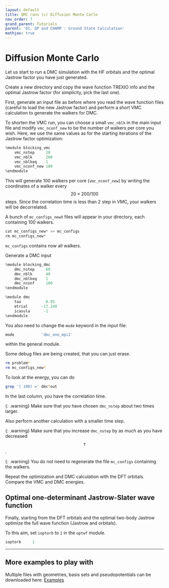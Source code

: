 ```yaml
---
layout: default
title: QMC runs (c) Diffusion Monte Carlo
nav_order: 7
grand_parent: Tutorials
parent: '01. QP and CHAMP : Ground State Calculation'
mathjax: true
---
```


# Diffusion Monte Carlo

Let us start to run a DMC simulation with the HF orbitals and the
optimal Jastrow factor you have just generated.

Create a new directory and copy the wave function TREXIO info and the
optimal Jastrow factor (for simplicity, pick the last one).

First, generate an input file as before where you read the wave function
files (careful to load the new Jastrow factor) and perform a short VMC
calculation to generate the walkers for DMC.

To shorten the VMC run, you can choose a small `vmc_nblk` in the main
input file and modify `vmc_nconf_new` to be the number of walkers per
core you wish. Here, we use the same values as for the starting
iterations of the Jastrow factor optimization:

```python
%module blocking_vmc
    vmc_nstep     20
    vmc_nblk      200
    vmc_nblkeq    1
    vmc_nconf_new 100
%endmodule
```

This will generate 100 walkers per core (`vmc_nconf_new`) by writing the
coordinates of a walker every $$20 \times 200 / 100$$ steps. Since the
correlation time is less than 2 step in VMC, your walkers will be
decorrelated.

A bunch of `mc_configs_newX` files will appear in your directory, each
containing 100 walkers.

```python
cat mc_configs_new* >> mc_configs
rm mc_configs_new*
```

`mc_configs` contains now all walkers.

Generate a DMC input

```python
%module blocking_dmc
    dmc_nstep     60
    dmc_nblk      40
    dmc_nblkeq    1
    dmc_nconf     100
%endmodule

%module dmc
    tau           0.05
    etrial      -17.240
    icasula      -1
%endmodule
```

You also need to change the `mode` keyword in the input file:

```python
mode            'dmc_one_mpi1'
```

within the general module.

Some debug files are being created, that you can just erase.

```bash
rm problem*
rm mc_configs_new*
```

To look at the energy, you can do

```bash
grep '( 100) =' dmc*out
```

In the last column, you have the correlation time.

{: .warning}
Make sure that you have chosen `dmc_nstep` about two times larger.


Also perform another calculation with a smaller time step.

{: .warning}
Make sure that you increase `dmc_nstep` by as much as you have decreased
$$\tau$$.


{: .warning}
You do not need to regenerate the file `mc_configs` containing the
walkers.

Repeat the optimization and DMC calculation with the DFT orbitals.
Compare the VMC and DMC energies.


## Optimal one-determinant Jastrow-Slater wave function


Finally, starting from the DFT orbitals and the optimal two-body Jastrow
optimize the full wave function (Jastrow and orbitals).

To this aim, set `ioptorb` to `1` in the `optwf` module.

```python
ioptorb     1
```
---

## More examples to play with

Multiple files with geometries, basis sets and pseudopotentials can be
downloaded here:
[Examples](https://github.com/TREX-CoE/school-slovakia-2022/tree/master/docs/examples)
